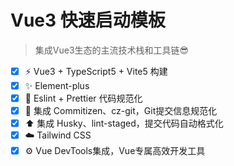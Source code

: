 # Vue3 快速启动模板

> 集成Vue3生态的主流技术栈和工具链😎

-   [x] ⚡ Vue3 + TypeScript5 + Vite5 构建
-   [x] ✨ Element-plus
-   [x] 🎀 Eslint + Prettier 代码规范化
-   [x] 📝 集成 Commitizen、cz-git，Git提交信息规范化
-   [x] ⬆️ 集成 Husky、lint-staged，提交代码自动格式化
-   [x] ☁️ Tailwind CSS
-   [x] ⚙️ Vue DevTools集成，Vue专属高效开发工具
